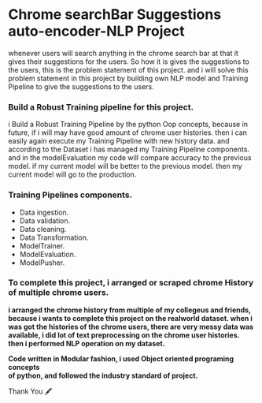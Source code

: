 # Chrome searchBar Suggestions auto-encoder-NLP Project

<p>
whenever users will search anything in the chrome search bar at that it gives their    suggestions
for the users. So how it is gives the suggestions to the users, this is the problem statement of this project.
and i will solve this problem statement in this project by building own NLP
model and Training Pipeline to give the suggestions to the users.
</p>

### Build a Robust Training pipeline for this project.
i Build a Robust Training Pipeline by the python Oop concepts, because in future, if i will may have good amount of chrome user histories. then i can easily again execute my Training Pipeline with new history data.
and according to the Dataset i has managed my Training Pipeline components.
and in the modelEvaluation my code will compare accuracy to the previous model. if my current model will be better to the previous model. then my current model will go to the production.

### Training Pipelines components.
<ul>
<li>Data ingestion.</li>
<li>Data validation.</li>
<li>Data cleaning.</li>
<li>Data Transformation.</li>
<li>ModelTrainer.</li>
<li>ModelEvaluation. </li>
<li>ModelPusher.</li>
</ul>

### To complete this project, i arranged or scraped chrome History of multiple chrome users.
<p><b>i arranged the chrome history from multiple of my collegeus and friends, because i wants to complete this project on the realworld dataset. when i was got the histories of the chrome users, there are very messy data was available, i did lot of text preprocessing on the chrome user histories. then i performed NLP operation on my dataset. </b></p>

<p><b>Code written in Modular fashion, i used Object oriented programing concepts<br>
of python, and followed the industry standard of project.</b></p>

Thank You 🖋